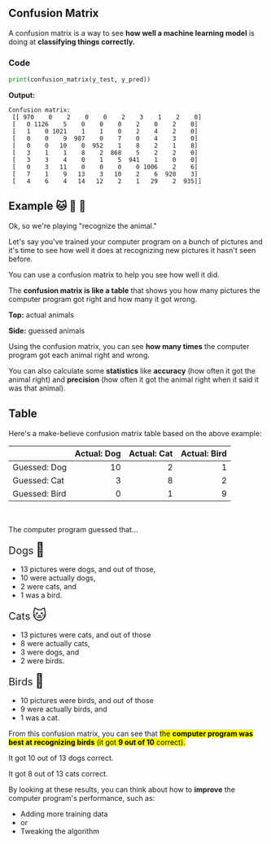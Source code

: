 ## Confusion Matrix

A confusion matrix is a way to see **how well a machine learning model** is doing at **classifying things correctly.**

### Code

```py
print(confusion_matrix(y_test, y_pred))
```

**Output:**

```
Confusion matrix:
 [[ 970    0    2    0    0    2    3    1    2    0]
 [   0 1126    5    0    0    0    2    0    2    0]
 [   1    0 1021    1    1    0    2    4    2    0]
 [   0    0    9  987    0    7    0    4    3    0]
 [   0    0   10    0  952    1    8    2    1    8]
 [   3    1    1    8    2  868    5    2    2    0]
 [   3    3    4    0    1    5  941    1    0    0]
 [   0    3   11    0    0    0    0 1006    2    6]
 [   7    1    9   13    3   10    2    6  920    3]
 [   4    6    4   14   12    2    1   29    2  935]]
```


## Example 🐱 🐶 🦆

Ok, so we're playing "recognize the animal."

Let's say you've trained your computer program on a bunch of pictures and it's time to see how well it does at recognizing new pictures it hasn't seen before.

You can use a confusion matrix to help you see how well it did.

The **confusion matrix is like a table** that shows you how many pictures the computer program got right and how many it got wrong.

**Top:** actual animals

**Side:** guessed animals

Using the confusion matrix, you can see **how many times** the computer program got each animal right and wrong.

You can also calculate some **statistics** like **accuracy** (how often it got the animal right) and **precision** (how often it got the animal right when it said it was that animal).

## Table

Here's a make-believe confusion matrix table based on the above  example:

<table><thead><tr><th></th><th>Actual: Dog</th><th>Actual: Cat</th><th>Actual: Bird</th></tr></thead><tbody><tr><td>Guessed: Dog</td><td align="right">10</td><td align="right">2</td><td align="right">1</td></tr><tr><td>Guessed: Cat</td><td align="right">3</td><td align="right">8</td><td align="right">2</td></tr><tr><td>Guessed: Bird</td><td align="right">0</td><td align="right">1</td><td align="right">9</td></tr></tbody></table>

<br>

The computer program guessed that...

<span style="font-size:20px;">Dogs</span> <span style="font-size:27px;">🐶</span>

* 13 pictures were dogs, and out of those,
* 10 were actually dogs, 
* 2 were cats, and 
* 1 was a bird.

<span style="font-size:20px;">Cats</span> <span style="font-size:27px;">🐱</span>

* 13 pictures were cats, and out of those 
* 8 were actually cats, 
* 3 were dogs, and 
* 2 were birds.

<span style="font-size:20px;">Birds</span> <span style="font-size:27px;">🦆</span>

* 10 pictures were birds, and out of those 
* 9 were actually birds, and 
* 1 was a cat.

From this confusion matrix, you can see that <mark>the **computer program was best at recognizing birds** (it got **9 out of 10** correct).</mark>

It got 10 out of 13 dogs correct.

It got 8 out of 13 cats correct.

By looking at these results, you can think about how to **improve** the computer program's performance, such as:

* Adding more training data
* or
* Tweaking the algorithm


<br>
